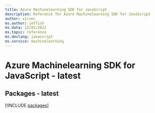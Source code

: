 ```yaml
---
title: Azure Machinelearning SDK for JavaScript
description: Reference for Azure Machinelearning SDK for JavaScript
author: xirzec
ms.author: jeffish
ms.data: 12/01/2022
ms.topic: reference
ms.devlang: javascript
ms.service: machinelearning
---
```

# Azure Machinelearning SDK for JavaScript - latest
## Packages - latest
[!INCLUDE [packages](machinelearning-index.md)]